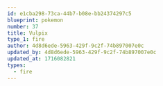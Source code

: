 ```yaml
---
id: e1cba298-73ca-44b7-b08e-bb24374297c5
blueprint: pokemon
number: 37
title: Vulpix
type_1: fire
author: 4d8d6ede-5963-429f-9c2f-74b897007e0c
updated_by: 4d8d6ede-5963-429f-9c2f-74b897007e0c
updated_at: 1716082821
types:
  - fire
---
```


